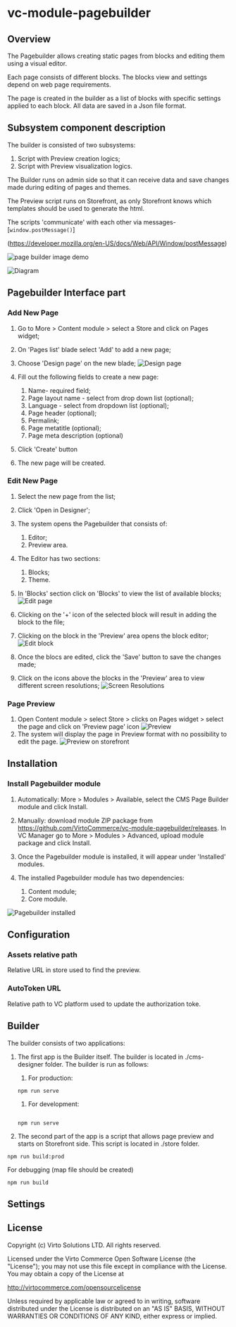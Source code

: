 # vc-module-pagebuilder

## Overview

The Pagebuilder allows creating static pages from blocks and editing them using a visual editor.

Each page consists of different blocks. The blocks view and settings depend on web page requirements.

The page is created in the builder as a list of blocks with specific settings applied to each block. All data are saved in a Json file format.

## Subsystem component description

The builder is consisted of two subsystems:

1. Script with Preview creation logics;
1. Script with Preview visualization logics.

The Builder runs on admin side so that it can receive data and save changes made during editing of pages and themes.

The Preview script runs on Storefront, as only Storefront knows which templates should be used to generate the html.

The scripts 'communicate' with each other via messages- [`window.postMessage()`]

(https://developer.mozilla.org/en-US/docs/Web/API/Window/postMessage)

![page builder image demo](https://github.com/VirtoCommerce/vc-module-pagebuilder/blob/dev/page-builder-demo.gif?raw=true)

![Diagram](docs/media/screen-page-builder-1.png)

## Pagebuilder Interface part

### Add New Page

1. Go to More > Content module > select a Store and click on Pages widget;
1. On 'Pages list' blade select 'Add' to add a new page;
1. Choose 'Design page' on the new blade;
![Design page](docs/media/screen-add-page.png)
1. Fill out the following fields to create a new page:

   1. Name- required field;
   1. Page layout name - select from drop down list (optional);
   1. Language - select from dropdown list (optional);
   1. Page header (optional);
   1. Permalink;
   1. Page metatitle (optional);
   1. Page meta description (optional)
1. Click 'Create' button
1. The new page will be created.

### Edit New Page

1. Select the new page from the list;
1. Click 'Open in Designer';
1. The system opens the Pagebuilder that consists of:

   1. Editor;
   1. Preview area.
1. The Editor has two sections:

   1. Blocks;
   1. Theme.
1. In 'Blocks' section click on 'Blocks' to view the list of available blocks;
![Edit page](docs/media/screen-preview-edit-page.png)
1. Clicking on the '+' icon of the selected block will result in adding the block to the file;
1. Clicking on the block in the 'Preview' area opens the block editor;
![Edit block](docs/media/screen-edit-block.png)
1. Once the blocs are edited, click the 'Save' button to save the changes made;
1. Click on the icons above the blocks in the 'Preview' area to view different screen resolutions;
![Screen Resolutions](docs/media/screen-resolutions.png)

### Page Preview

1. Open Content module > select Store > clicks on Pages widget > select the page and click on 'Preview page' icon
![Preview](docs/media/screen-preview-page.png)
1. The system will display the page in Preview format with no possibility to edit the page.
![Preview on storefront](docs/media/screen-preview-on-store.png)

## Installation

### Install Pagebuilder module

1. Automatically: More > Modules > Available, select the CMS Page Builder module and click Install.
1. Manually: download module ZIP package from https://github.com/VirtoCommerce/vc-module-pagebuilder/releases. In VC Manager go to More > Modules > Advanced, upload module package and click Install.
1. Once the Pagebuilder module is installed, it will appear under 'Installed' modules.
1. The installed Pagebuilder module has two dependencies:

   1. Content module;
   1. Core module.

![Pagebuilder installed](docs/media/screen-cms-pagebuilder.png)

## Configuration

### Assets relative path

Relative URL in store used to find the preview.

### AutoToken URL

Relative path to VC platform used to update the authorization toke.

## Builder

The builder consists of two applications: 

1. The first app is the Builder itself. The builder is located in ./cms-designer folder.
The builder is run as follows:

   1. For production:
     ```
     npm run serve
     ```
    1. For development:

     ``` 

     npm run serve

     ``` 
1. The second part of the app is a script that allows page preview and starts on Storefront side. This script is located in ./store folder.

``` 
npm run build:prod
```
For debugging (map file should be created)

``` 
npm run build
```

## Settings

## License

Copyright (c) Virto Solutions LTD. All rights reserved.

Licensed under the Virto Commerce Open Software License (the "License"); you may not use this file except in compliance with the License. You may obtain a copy of the License at

http://virtocommerce.com/opensourcelicense

Unless required by applicable law or agreed to in writing, software distributed under the License is distributed on an "AS IS" BASIS, WITHOUT WARRANTIES OR CONDITIONS OF ANY KIND, either express or implied.